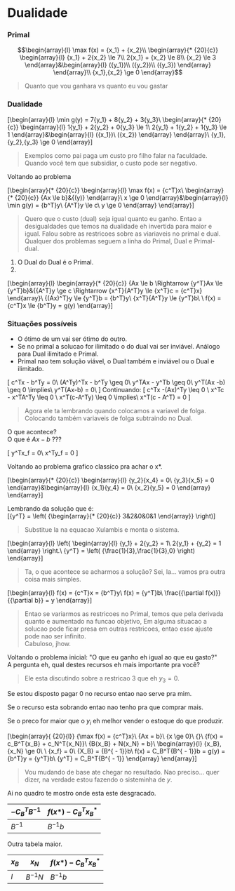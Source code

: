 # Dualidade

### Primal

$$\begin{array}{l}
\max f(x) = {x_1} + {x_2}\\
\begin{array}{* {20}{c}}
\begin{array}{l}
{x_1} + 2{x_2} \le 7\\
2{x_1} + {x_2} \le 8\\
{x_2} \le 3
\end{array}&\begin{array}{l}
({y_1})\\
({y_2})\\
({y_3})
\end{array}
\end{array}\\
{x_1},{x_2} \ge 0
\end{array}$$

> Quanto que vou ganhara vs quanto eu vou gastar

### Dualidade

\[\begin{array}{l}
\min g(y) = 7{y_1} + 8{y_2} + 3{y_3}\\
\begin{array}{* {20}{c}}
\begin{array}{l}
1{y_1} + 2{y_2} + 0{y_3} \le 1\\
2{y_1} + 1{y_2} + 1{y_3} \le 1
\end{array}&\begin{array}{l}
({x_1})\\
({x_2})
\end{array}
\end{array}\\
{y_1},{y_2},{y_3} \ge 0
\end{array}\]

> Exemplos como pai paga um custo pro filho falar na faculdade.
> Quando você tem que subsidiar, o custo pode ser negativo.

Voltando ao problema

\[\begin{array}{* {20}{c}}
\begin{array}{l}
\max f(x) = {c^T}x\\
\begin{array}{* {20}{c}}
{Ax \le b}&{(y)}
\end{array}\\
x \ge 0
\end{array}&\begin{array}{l}
\min g(y) = {b^T}y\\
{A^T}y \le c\\
y \ge 0
\end{array}
\end{array}\]

> Quero que o custo (dual) seja igual quanto eu ganho.
> Entao a desigualdades que temos na dualidade eh invertida para maior e igual.
> Falou sobre as restricoes sobre as viariaveis no primal e dual.
> Qualquer dos problemas seguem a linha do Primal, Dual e Primal-dual.

1. O Dual do Dual é o Primal.
2.
\[\begin{array}{l}
\begin{array}{* {20}{c}}
{Ax \le b \Rightarrow {y^T}Ax \le {y^T}b}&{{A^T}y \ge c \Rightarrow {x^T}{A^T}y \le {x^T}c = {c^T}x}
\end{array}\\
{(Ax)^T}y \le {y^T}b = {b^T}y\\
{x^T}{A^T}y \le {y^T}b\\
\\
f(x) = {c^T}x \le {b^T}y = g(y)
\end{array}\]

### Situações possíveis

- O ótimo de um vai ser ótimo do outro.
- Se no primal a solucao for ilimitado o do dual vai ser inviável. Análogo para Dual ilimitado e Primal.
- Primal nao tem solução viável, o Dual também e inviável ou o Dual e ilimitado.

\[
c^Tx - b^Ty = 0\\
(A^Ty)^Tx - b^Ty \geq 0\\
y^TAx - y^Tb \geq 0\\
y^T(Ax -b) \geq 0 \implies\\
y^T(Ax-b) = 0\\
\]
Continuando:
\[
c^Tx -(Ax)^Ty \leq 0 \\
x^Tc - x^TA^Ty \leq 0 \\
x^T(c-A^Ty) \leq 0 \implies\\
x^T(c - A^T) = 0
\]

> Agora ele ta lembrando quando colocamos a variavel de folga.
> Colocando também variaveis de folga subtraindo no Dual.

O que acontece?  
O que é $Ax - b$ ???

\[
y^Tx_f = 0\\
x^Ty_f = 0
\]

Voltando ao problema grafico classico pra achar o x*.

\[\begin{array}{* {20}{c}}
\begin{array}{l}
{y_2}{x_4} = 0\\
{y_3}{x_5} = 0
\end{array}&\begin{array}{l}
{x_1}{y_4} = 0\\
{x_2}{y_5} = 0
\end{array}
\end{array}\]

Lembrando da solução que é:  
\[{y^T} = \left( {\begin{array}{* {20}{c}}
3&2&0&0&1
\end{array}} \right)\]

> Substitue la na equacao Xulambis e monta o sistema.

\[\begin{array}{l}
\left\{ \begin{array}{l}
{y_1} + 2{y_2} = 1\\
2{y_1} + {y_2} = 1
\end{array} \right.\\
{y^T} = \left( {\frac{1}{3},\frac{1}{3},0} \right)
\end{array}\]

> Ta, o que acontece se acharmos a solução?
> Sei, la... vamos pra outra coisa mais simples.

\[\begin{array}{l}
f(x) = {c^T}x = {b^T}y\\
f(x) = {y^T}b\\
\frac{{\partial f(x)}}{{\partial b}} = y
\end{array}\]

> Entao se variarmos as restricoes no Primal, temos que pela derivada quanto e aumentado na funcao objetivo,
> Em alguma situacao a solucao pode ficar presa em outras restricoes, entao esse ajuste pode nao ser infinito.  
> Cabuloso, jhow.

Voltando o problema inicial: "O que eu ganho eh igual ao que eu gasto?"  
A pergunta eh, qual destes recursos eh mais importante pra você?

> Ele esta discutindo sobre a restricao 3 que eh $y_3 = 0$.

Se estou disposto pagar 0 no recurso entao nao serve pra mim.

Se o recurso esta sobrando entao nao tenho pra que comprar mais.

Se o preco for maior que o $y_i$ eh melhor vender o estoque do que produzir.

\[\begin{array}{ {20}{l}}
{\max f(x) = {c^T}x}\\
{Ax = b}\\
{x \ge 0}\\
{}\\
{f(x) = c_B^T{x_B} + c_N^T{x_N}}\\
{B{x_B} + N{x_N} = b}\\
\begin{array}{l}
{x_B},{x_N} \ge 0\\
\\
{x_f} = 0\\
{X_B} = {B^{ - 1}}b\\
f(x) = C_B^T{B^{ - 1}}b = g(y) = {b^T}y = {y^T}b\\
{y^T} = C_B^T{B^{ - 1}}
\end{array}
\end{array}\]

> Vou mudando de base ate chegar no resultado. Nao preciso... quer dizer, na verdade estou fazendo o sisteminha de $y$.

Ai no quadro te mostro onde esta este desgracado.

$-C_B^TB^{-1}$  | $f(x*)-C_B^Tx_B^{* }$
------------- | -------------
$B^{-1}$  | $B^{-1}b$

Outra tabela maior.

$x_B$ | $x_N$ | $f(x*)-C_B^Tx_B^{* }$
--- | --- | ---
$I$  | $B^{-1}N$ | $B^{-1}b$
